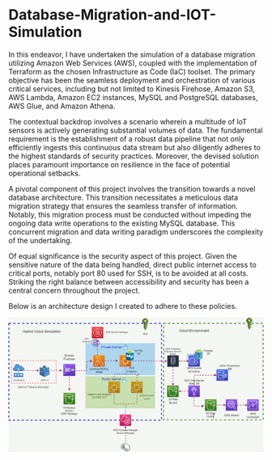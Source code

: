 # Database-Migration-and-IOT-Simulation


In this endeavor, I have undertaken the simulation of a database migration utilizing Amazon Web Services (AWS), coupled with the implementation of Terraform as the chosen Infrastructure as Code (IaC) toolset. The primary objective has been the seamless deployment and orchestration of various critical services, including but not limited to Kinesis Firehose, Amazon S3, AWS Lambda, Amazon EC2 instances, MySQL and PostgreSQL databases, AWS Glue, and Amazon Athena.

The contextual backdrop involves a scenario wherein a multitude of IoT sensors is actively generating substantial volumes of data. The fundamental requirement is the establishment of a robust data pipeline that not only efficiently ingests this continuous data stream but also diligently adheres to the highest standards of security practices. Moreover, the devised solution places paramount importance on resilience in the face of potential operational setbacks.

A pivotal component of this project involves the transition towards a novel database architecture. This transition necessitates a meticulous data migration strategy that ensures the seamless transfer of information. Notably, this migration process must be conducted without impeding the ongoing data write operations to the existing MySQL database. This concurrent migration and data writing paradigm underscores the complexity of the undertaking.

Of equal significance is the security aspect of this project. Given the sensitive nature of the data being handled, direct public internet access to critical ports, notably port 80 used for SSH, is to be avoided at all costs. Striking the right balance between accessibility and security has been a central concern throughout the project.

Below is an architecture design I created to adhere to these policies.


![ProjectArchitecture_final.jpg](./assets/Project%20Architecture_final.jpg)
